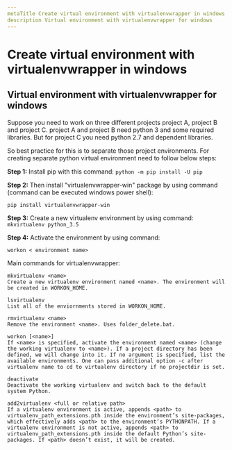 ```yaml
---
metaTitle Create virtual environment with virtualenvwrapper in windows
description Virtual environment with virtualenvwrapper for windows
---
```


# Create virtual environment with virtualenvwrapper in windows




## Virtual environment with virtualenvwrapper for windows


Suppose you need to work on three different projects project A, project B and project C. project A and project B need python 3 and some required libraries. But for project C you need python 2.7 and dependent libraries.

So best practice for this is to separate those project environments.
For creating separate python virtual environment need to follow below steps:

**Step 1:**
Install pip with this command: `python -m pip install -U pip`

**Step 2:**
Then install "virtualenvwrapper-win" package by using command (command can be executed windows power shell):

`pip install virtualenvwrapper-win`

**Step 3:**
Create a new virtualenv environment by using command:
`mkvirtualenv python_3.5`

**Step 4:**
Activate the environment by using command:

```
workon < environment name>

```

Main commands for virtualenvwrapper:

```
mkvirtualenv <name>
Create a new virtualenv environment named <name>. The environment will be created in WORKON_HOME.

lsvirtualenv
List all of the enviornments stored in WORKON_HOME.

rmvirtualenv <name>
Remove the environment <name>. Uses folder_delete.bat.

workon [<name>]
If <name> is specified, activate the environment named <name> (change the working virtualenv to <name>). If a project directory has been defined, we will change into it. If no argument is specified, list the available environments. One can pass additional option -c after virtualenv name to cd to virtualenv directory if no projectdir is set.

deactivate
Deactivate the working virtualenv and switch back to the default system Python.

add2virtualenv <full or relative path>
If a virtualenv environment is active, appends <path> to virtualenv_path_extensions.pth inside the environment’s site-packages, which effectively adds <path> to the environment’s PYTHONPATH. If a virtualenv environment is not active, appends <path> to virtualenv_path_extensions.pth inside the default Python’s site-packages. If <path> doesn’t exist, it will be created.

```

